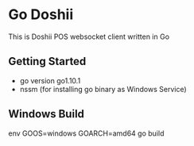 # Go Doshii
This is Doshii POS websocket client written in Go

## Getting Started
* go version go1.10.1
* nssm (for installing go binary as Windows Service)

## Windows Build
env GOOS=windows GOARCH=amd64 go build
